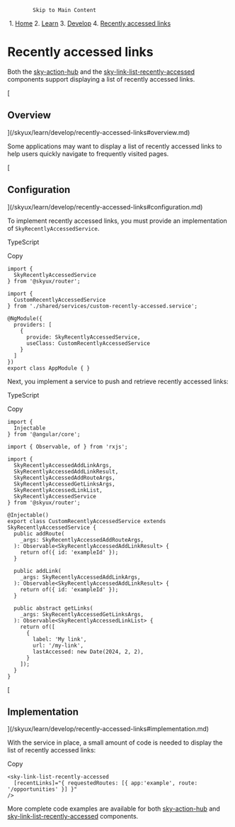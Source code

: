             Skip to Main Content

 1.  [Home](/skyux/)
2.  [Learn](/skyux/learn.md)
3.  [Develop](/skyux/learn/develop.md)
4.  [Recently accessed links](/skyux/learn/develop/recently-accessed-links.md)

Recently accessed links
=======================

Both the [sky-action-hub](/skyux/components/action-hub?docs-active-tab=development#class-skyactionhubcomponent.md) and the [sky-link-list-recently-accessed](/skyux/components/page?docs-active-tab=development#class-skypagelinkscomponent.md) components support displaying a list of recently accessed links.

[

Overview
--------

](/skyux/learn/develop/recently-accessed-links#overview.md)

Some applications may want to display a list of recently accessed links to help users quickly navigate to frequently visited pages.

[

Configuration
-------------

](/skyux/learn/develop/recently-accessed-links#configuration.md)

To implement recently accessed links, you must provide an implementation of `SkyRecentlyAccessedService`.

TypeScript

Copy

    import {
      SkyRecentlyAccessedService
    } from '@skyux/router';
    
    import {
      CustomRecentlyAccessedService
    } from './shared/services/custom-recently-accessed.service';
    
    @NgModule({
      providers: [
        {
          provide: SkyRecentlyAccessedService,
          useClass: CustomRecentlyAccessedService
        }
      ]
    })
    export class AppModule { }

Next, you implement a service to push and retrieve recently accessed links:

TypeScript

Copy

    import {
      Injectable
    } from '@angular/core';
    
    import { Observable, of } from 'rxjs';
    
    import {
      SkyRecentlyAccessedAddLinkArgs,
      SkyRecentlyAccessedAddLinkResult,
      SkyRecentlyAccessedAddRouteArgs,
      SkyRecentlyAccessedGetLinksArgs,
      SkyRecentlyAccessedLinkList,
      SkyRecentlyAccessedService
    } from '@skyux/router';
    
    @Injectable()
    export class CustomRecentlyAccessedService extends SkyRecentlyAccessedService {
      public addRoute(
        _args: SkyRecentlyAccessedAddRouteArgs,
      ): Observable<SkyRecentlyAccessedAddLinkResult> {
        return of({ id: 'exampleId' });
      }
    
      public addLink(
        _args: SkyRecentlyAccessedAddLinkArgs,
      ): Observable<SkyRecentlyAccessedAddLinkResult> {
        return of({ id: 'exampleId' });
      }
    
      public abstract getLinks(
        _args: SkyRecentlyAccessedGetLinksArgs,
      ): Observable<SkyRecentlyAccessedLinkList> {
        return of([
          {
            label: 'My link',
            url: '/my-link',
            lastAccessed: new Date(2024, 2, 2),
          }
        ]);
      }
    }

[

Implementation
--------------

](/skyux/learn/develop/recently-accessed-links#implementation.md)

With the service in place, a small amount of code is needed to display the list of recently accessed links:

Copy

    <sky-link-list-recently-accessed
      [recentLinks]="{ requestedRoutes: [{ app:'example', route: '/opportunities' }] }"
    />

More complete code examples are available for both [sky-action-hub](/skyux/components/action-hub?docs-active-tab=code-examples.md) and [sky-link-list-recently-accessed](/skyux/components/page?docs-active-tab=code-examples.md) components.